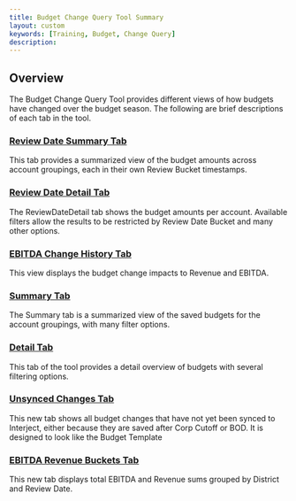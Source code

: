 ```yaml
---
title: Budget Change Query Tool Summary
layout: custom
keywords: [Training, Budget, Change Query]
description: 
---
```


## Overview

The Budget Change Query Tool provides different views of how budgets have changed over the budget season. The following are brief descriptions of each tab in the tool.

### [ Review Date Summary Tab ](/bApps/InterjectTraining/Budget/BudgetChangeQuery_ReviewDateSummary.html)

This tab provides a summarized view of the budget amounts across account groupings, each in their own Review Bucket timestamps.

### [ Review Date Detail Tab ](/bApps/InterjectTraining/Budget/BudgetChangeQuery_ReviewDateDetail.html)

The ReviewDateDetail tab shows the budget amounts per account. Available filters allow the results to be restricted by Review Date Bucket and many other options.

### [ EBITDA Change History Tab ](/bApps/InterjectTraining/Budget/BudgetChangeQuery_EBITDAChangeHistory.html)

This view displays the budget change impacts to Revenue and EBITDA.

### [ Summary Tab ](/bApps/InterjectTraining/Budget/BudgetChangeQuery_Summary.html)

The Summary tab is a summarized view of the saved budgets for the account groupings, with many filter options.

### [ Detail Tab ](/bApps/InterjectTraining/Budget/BudgetChangeQuery_Detail.html)

This tab of the tool provides a detail overview of budgets with several filtering options.

### [ Unsynced Changes Tab ](/bApps/InterjectTraining/Budget/BudgetChangeQuery_UnsyncedChanges.html)

This new tab shows all budget changes that have not yet been synced to Interject, either because they are saved after Corp Cutoff or BOD. It is designed to look like the Budget Template

### [ EBITDA Revenue Buckets Tab ](/bApps/InterjectTraining/Budget/BudgetChangeQuery_EBITDARevenueBuckets.html)

This new tab displays total EBITDA and Revenue sums grouped by District and Review Date.
